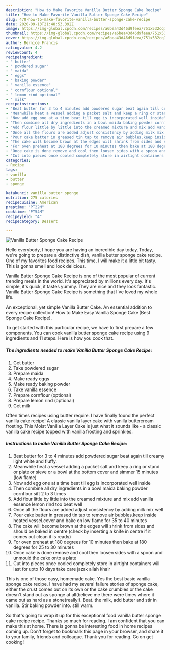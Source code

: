 ```yaml
---
description: "How to Make Favorite Vanilla Butter Sponge Cake Recipe"
title: "How to Make Favorite Vanilla Butter Sponge Cake Recipe"
slug: 470-how-to-make-favorite-vanilla-butter-sponge-cake-recipe
date: 2020-09-13T21:48:53.392Z
image: https://img-global.cpcdn.com/recipes/a6bea43d46d9feea/751x532cq70/vanilla-butter-sponge-cake-recipe-recipe-main-photo.jpg
thumbnail: https://img-global.cpcdn.com/recipes/a6bea43d46d9feea/751x532cq70/vanilla-butter-sponge-cake-recipe-recipe-main-photo.jpg
cover: https://img-global.cpcdn.com/recipes/a6bea43d46d9feea/751x532cq70/vanilla-butter-sponge-cake-recipe-recipe-main-photo.jpg
author: Bernice Francis
ratingvalue: 4.2
reviewcount: 4
recipeingredient:
- " butter"
- " powdered sugar"
- " maida"
- " eggs"
- " baking powder"
- " vanilla essence"
- " cornflour optional"
- " lemon rind optional"
- " milk"
recipeinstructions:
- "Beat butter for 3 to 4 minutes add powdered sugar beat again till creamy light white and fluffy."
- "Meanwhile heat a vessel adding a packet salt and keep a ring or stand or plate or sieve or a bowl at the bottom cover and simmer 15 minutes (low flame)"
- "Now add egg one at a time beat till egg is incorporated well inside"
- "Then combine all dry ingredients in a bowl maida baking powder cornflour sift 2 to 3 times"
- "Add flour little by little into the creamed mixture and mix add vanilla essence lemon rind too beat well"
- "Once all the flours are added adjust consistency by adding milk mix well"
- "Pour cake batter in greased tin tap to remove air bubbles.keep inside heated vessel.cover and bake on low flame for 35 to 40 minutes"
- "The cake will become brown at the edges will shrink from sides and should be baked in centre (check by inserting a knife in centre if it comes out clean it is ready)"
- "For oven preheat at 180 degrees for 10 minutes then bake at 180 degrees for 25 to 30 minutes"
- "Once cake is done remove and cool then loosen sides with a spoon and unmould the cake onto a plate"
- "Cut into pieces once cooled completely store in airtight containers will last for upto 10 days take care jazak allah khair"
categories:
- Recipe
tags:
- vanilla
- butter
- sponge

katakunci: vanilla butter sponge 
nutrition: 275 calories
recipecuisine: American
preptime: "PT22M"
cooktime: "PT54M"
recipeyield: "4"
recipecategory: Dessert

---
```



![Vanilla Butter Sponge Cake Recipe](https://img-global.cpcdn.com/recipes/a6bea43d46d9feea/751x532cq70/vanilla-butter-sponge-cake-recipe-recipe-main-photo.jpg)

Hello everybody, I hope you are having an incredible day today. Today, we're going to prepare a distinctive dish, vanilla butter sponge cake recipe. One of my favorites food recipes. This time, I will make it a little bit tasty. This is gonna smell and look delicious.

Vanilla Butter Sponge Cake Recipe is one of the most popular of current trending meals in the world. It's appreciated by millions every day. It's simple, it's quick, it tastes yummy. They are nice and they look fantastic. Vanilla Butter Sponge Cake Recipe is something that I've loved my whole life.

An exceptional, yet simple Vanilla Butter Cake. An essential addition to every recipe collection! How to Make Easy Vanilla Sponge Cake (Best Sponge Cake Recipe).


To get started with this particular recipe, we have to first prepare a few components. You can cook vanilla butter sponge cake recipe using 9 ingredients and 11 steps. Here is how you cook that.

<!--inarticleads1-->

##### The ingredients needed to make Vanilla Butter Sponge Cake Recipe:

1. Get  butter
1. Take  powdered sugar
1. Prepare  maida
1. Make ready  eggs
1. Make ready  baking powder
1. Take  vanilla essence
1. Prepare  cornflour (optional)
1. Prepare  lemon rind (optional)
1. Get  milk


Often times recipes using butter require. I have finally found the perfect vanilla cake recipe! A classic vanilla layer cake with vanilla buttercream frosting. This Moist Vanilla Layer Cake is just what it sounds like - a classic vanilla cake recipe topped with vanilla frosting and sprinkles. 

<!--inarticleads2-->

##### Instructions to make Vanilla Butter Sponge Cake Recipe:

1. Beat butter for 3 to 4 minutes add powdered sugar beat again till creamy light white and fluffy.
1. Meanwhile heat a vessel adding a packet salt and keep a ring or stand or plate or sieve or a bowl at the bottom cover and simmer 15 minutes (low flame)
1. Now add egg one at a time beat till egg is incorporated well inside
1. Then combine all dry ingredients in a bowl maida baking powder cornflour sift 2 to 3 times
1. Add flour little by little into the creamed mixture and mix add vanilla essence lemon rind too beat well
1. Once all the flours are added adjust consistency by adding milk mix well
1. Pour cake batter in greased tin tap to remove air bubbles.keep inside heated vessel.cover and bake on low flame for 35 to 40 minutes
1. The cake will become brown at the edges will shrink from sides and should be baked in centre (check by inserting a knife in centre if it comes out clean it is ready)
1. For oven preheat at 180 degrees for 10 minutes then bake at 180 degrees for 25 to 30 minutes
1. Once cake is done remove and cool then loosen sides with a spoon and unmould the cake onto a plate
1. Cut into pieces once cooled completely store in airtight containers will last for upto 10 days take care jazak allah khair


This is one of those easy, homemade cake. Yes the best basic vanilla sponge cake recipe. I have had my several failure stories of sponge cake, either the crust comes out on its own or the cake crumbles or the cake doesn&#39;t stand out as sponge at all(believe me there were times where it came out as hard as a stone(really!). Beat. the milk, add butter and stir in vanilla. Stir baking powder into. still warm. 

So that's going to wrap it up for this exceptional food vanilla butter sponge cake recipe recipe. Thanks so much for reading. I am confident that you can make this at home. There is gonna be interesting food in home recipes coming up. Don't forget to bookmark this page in your browser, and share it to your family, friends and colleague. Thank you for reading. Go on get cooking!
